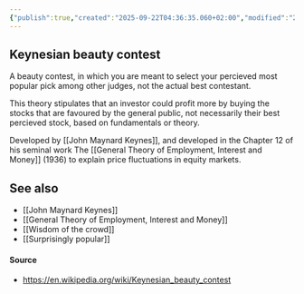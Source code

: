 ```yaml
---
{"publish":true,"created":"2025-09-22T04:36:35.060+02:00","modified":"2025-07-28T22:44:16.177+02:00","tags":["economics","stock-market","beh_finance"],"cssclasses":""}
---
```


## Keynesian beauty contest

A beauty contest, in which you are meant to select your percieved most popular pick among other judges, not the actual best contestant.

This theory stipulates that an investor could profit more by buying the stocks that are favoured by the general public, not necessarily their best percieved stock, based on fundamentals or theory.

Developed by [[John Maynard Keynes]], and developed in the Chapter 12 of his seminal work The [[General Theory of Employment, Interest and Money]] (1936) to explain price fluctuations in equity markets.

## See also

- [[John Maynard Keynes]]
- [[General Theory of Employment, Interest and Money]]
- [[Wisdom of the crowd]]
- [[Surprisingly popular]]

#### Source
- https://en.wikipedia.org/wiki/Keynesian_beauty_contest
